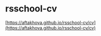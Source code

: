 # rsschool-cv
 [https://aftakhova.github.io/rsschool-cv/cv](https://aftakhova.github.io/rsschool-cv/cv)
 